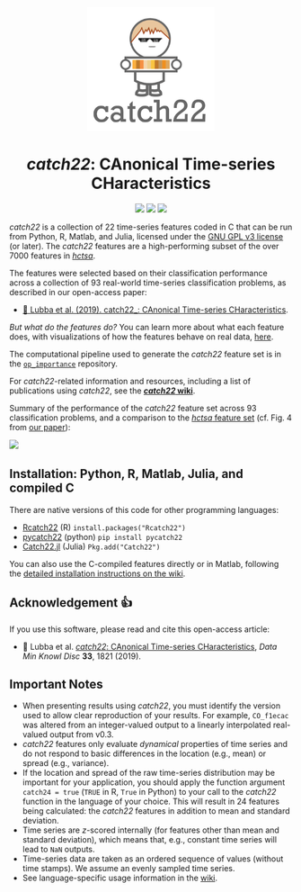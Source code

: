 <p align="center"><img src="img/catch22_logo_square.png" alt="catch22 logo" height="220"/></p>

<h1 align="center"><em>catch22</em>: CAnonical Time-series CHaracteristics</h1>

<p align="center">
 	<a href="https://zenodo.org/badge/latestdoi/146194807"><img src="https://zenodo.org/badge/146194807.svg" height="20"/></a>
    <a href="https://www.gnu.org/licenses/gpl-3.0"><img src="https://img.shields.io/badge/License-GPLv3-blue.svg" height="20"/></a>
 	<a href="https://twitter.com/compTimeSeries"><img src="https://img.shields.io/twitter/url/https/twitter.com/compTimeSeries.svg?style=social&label=Follow%20%40compTimeSeries" height="20"/></a>
</p>

_catch22_ is a collection of 22 time-series features coded in C that can be run from Python, R, Matlab, and Julia, licensed under the [GNU GPL v3 license](http://www.gnu.org/licenses/gpl-3.0.html) (or later).
The _catch22_ features are a high-performing subset of the over 7000 features in [_hctsa_](https://github.com/benfulcher/hctsa).

The features were selected based on their classification performance across a collection of 93 real-world time-series classification problems, as described in our open-access paper:

- [&#x1F4D7; Lubba et al. (2019). catch22_: CAnonical Time-series CHaracteristics](https://doi.org/10.1007/s10618-019-00647-x).

_But what do the features do?_
You can learn more about what each feature does, with visualizations of how the features behave on real data, [here](https://feature-based-time-series-analys.gitbook.io/catch22-features/).

The computational pipeline used to generate the _catch22_ feature set is in the [`op_importance`](https://github.com/chlubba/op_importance) repository.

For _catch22_-related information and resources, including a list of publications using _catch22_, see the [___catch22_ wiki__](https://github.com/DynamicsAndNeuralSystems/catch22/wiki).

Summary of the performance of the _catch22_ feature set across 93 classification problems, and a comparison to the [_hctsa_ feature set](https://github.com/benfulcher/hctsa) (cf. Fig. 4 from [our paper](https://doi.org/10.1007/s10618-019-00647-x)):

![](img/PerformanceComparisonFig4.png)

## Installation: Python, R, Matlab, Julia, and compiled C

There are native versions of this code for other programming languages:

- [Rcatch22](https://github.com/hendersontrent/Rcatch22) (R) `install.packages("Rcatch22")`
- [pycatch22](https://github.com/DynamicsAndNeuralSystems/pycatch22) (python) `pip install pycatch22`
- [Catch22.jl](https://github.com/brendanjohnharris/Catch22.jl) (Julia) `Pkg.add("Catch22")`

You can also use the C-compiled features directly or in Matlab, following the [detailed installation instructions on the wiki](https://github.com/DynamicsAndNeuralSystems/catch22/wiki/Installation-and-Testing).

## Acknowledgement :+1:

If you use this software, please read and cite this open-access article:

- &#x1F4D7; Lubba et al. [_catch22_: CAnonical Time-series CHaracteristics](https://doi.org/10.1007/s10618-019-00647-x), _Data Min Knowl Disc_ __33__, 1821 (2019).


## Important Notes

- When presenting results using _catch22_, you must identify the version used to allow clear reproduction of your results. For example, `CO_f1ecac` was altered from an integer-valued output to a linearly interpolated real-valued output from v0.3.
- _catch22_ features only evaluate _dynamical_ properties of time series and do not respond to basic differences in the location (e.g., mean) or spread (e.g., variance).
- If the location and spread of the raw time-series distribution may be important for your application, you should apply the function argument `catch24 = true` (`TRUE` in R, `True` in Python) to your call to the _catch22_ function in the language of your choice. This will result in 24 features being calculated: the _catch22_ features in addition to mean and standard deviation.
- Time series are _z_-scored internally (for features other than mean and standard deviation), which means that, e.g., constant time series will lead to `NaN` outputs.
- Time-series data are taken as an ordered sequence of values (without time stamps). We assume an evenly sampled time series.
- See language-specific usage information in the [wiki](https://github.com/DynamicsAndNeuralSystems/catch22/wiki/Installation-and-Testing).
